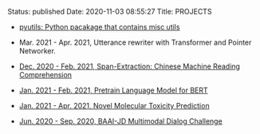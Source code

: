 Status: published
Date: 2020-11-03 08:55:27
Title: PROJECTS

- [pyutils: Python pacakage that contains misc utils](https://github.com/jerrylsu/pyutils)

- Mar. 2021 - Apr. 2021, Utterance rewriter with Transformer and Pointer Networker.

- [Dec. 2020 - Feb. 2021, Span-Extraction: Chinese Machine Reading Comprehension](https://github.com/jerrylsu/cmrc)

- [Jan. 2021 - Feb. 2021, Pretrain Language Model for BERT](https://github.com/jerrylsu/lm_pretrain)

- [Jan. 2021 - Apr. 2021, Novel Molecular Toxicity Prediction](https://github.com/jerrylsu/Novel-Molecular-Toxicity-Prediction-Model)

- [Jun. 2020 - Sep. 2020, BAAI-JD Multimodal Dialog Challenge](http://www.jerrylsu.net/articles/2020/nlp-JDMDC2020.html)
